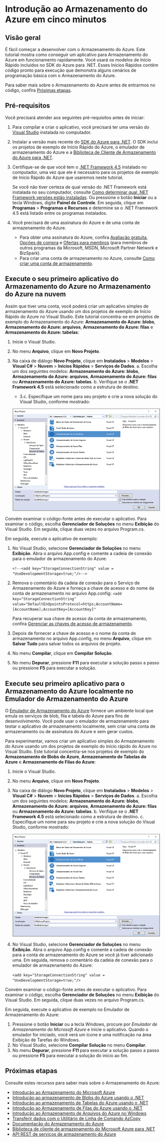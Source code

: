 <properties 
	pageTitle="Introdução ao Armazenamento do Azure em cinco minutos | Microsoft Azure" 
	description="Compreenda rapidamente os Blobs, Tabelas e Filas do Microsoft Azure usando os Inícios Rápidos de Armazenamento do Azure, o Visual Studio e o emulador de armazenamento do Azure. Execute seu primeiro aplicativo de Armazenamento do Azure em cinco minutos." 
	services="storage" 
	documentationCenter=".net" 
	authors="tamram" 
	manager="carmonm" 
	editor="tysonn"/>

<tags 
	ms.service="storage" 
	ms.workload="storage" 
	ms.tgt_pltfrm="na" 
	ms.devlang="dotnet" 
	ms.topic="get-started-article" 
	ms.date="02/14/2016" 
	ms.author="tamram"/>

# Introdução ao Armazenamento do Azure em cinco minutos 

## Visão geral

É fácil começar a desenvolver com o Armazenamento do Azure. Este tutorial mostra como conseguir um aplicativo para Armazenamento do Azure em funcionamento rapidamente. Você usará os modelos de Início Rápido incluídos no SDK do Azure para .NET. Esses Inícios Rápidos contêm código pronto para execução que demonstra alguns cenários de programação básica com o Armazenamento do Azure.

Para saber mais sobre o Armazenamento do Azure antes de entrarmos no código, confira [Próximas etapas](#next-steps).

## Pré-requisitos

Você precisará atender aos seguintes pré-requisitos antes de iniciar:

1. Para compilar e criar o aplicativo, você precisará ter uma versão do [Visual Studio](https://www.visualstudio.com/) instalada no computador. 

2. Instalar a versão mais recente do [SDK do Azure para .NET](https://azure.microsoft.com/downloads/). O SDK inclui os projetos de exemplo de Início Rápido do Azure, o emulador de armazenamento do Azure e a [Biblioteca de Cliente de Armazenamento do Azure para .NET](https://msdn.microsoft.com/library/azure/dn261237.aspx).

3. Certifique-se de que você tem o [.NET Framework 4.5](http://www.microsoft.com/download/details.aspx?id=30653) instalado no computador, uma vez que ele é necessário para os projetos de exemplo de Início Rápido do Azure que usaremos neste tutorial.

	Se você não tiver certeza de qual versão do .NET Framework está instalada no seu computador, consulte [Como determinar qual .NET Framework versões estão instaladas](https://msdn.microsoft.com/vstudio/hh925568.aspx). Ou pressione o botão **Iniciar** ou a tecla Windows, digite **Painel de Controle**. Em seguida, clique em **Programas** > **Programas e Recursos** e determine se o .NET Framework 4.5 está listado entre os programas instalados.

4. Você precisará de uma assinatura do Azure e de uma conta de armazenamento do Azure.

    - Para obter uma assinatura do Azure, confira [Avaliação gratuita](https://azure.microsoft.com/pricing/free-trial/), [Opções de compra](https://azure.microsoft.com/pricing/purchase-options/) e [Ofertas para membros](https://azure.microsoft.com/pricing/member-offers/) (para membros de outros programas da Microsoft, MSDN, Microsoft Partner Network e BizSpark).
    - Para criar uma conta de armazenamento no Azure, consulte [Como criar uma conta de armazenamento](storage-create-storage-account.md#create-a-storage-account).

## Execute o seu primeiro aplicativo do Armazenamento do Azure no Armazenamento do Azure na nuvem

Assim que tiver uma conta, você poderá criar um aplicativo simples de armazenamento do Azure usando um dos projetos de exemplo de Início Rápido do Azure no Visual Studio. Este tutorial concentra-se em projetos de exemplo do Armazenamento do Azure: **Armazenamento do Azure: blobs**, **Armazenamento do Azure: arquivos**, **Armazenamento do Azure: filas** e **Armazenamento do Azure: tabelas**:

1. Inicie o Visual Studio.
2. No menu **Arquivo**, clique em **Novo Projeto**.
3. Na caixa de diálogo **Novo Projeto**, clique em **Instalados** > **Modelos** > **Visual C#** > **Nuvem** > **Inícios Rápidos** > **Serviços de Dados**. a. Escolha um dos seguintes modelos: **Armazenamento do Azure: blobs**, **Armazenamento do Azure: arquivos**, **Armazenamento do Azure: filas** ou **Armazenamento do Azure: tabelas**. b. Verifique se o **.NET Framework 4.5** está selecionado como a estrutura de destino.
	- 3\.c. Especifique um nome para seu projeto e crie a nova solução do Visual Studio, conforme mostrado:
	
	![Inícios Rápidos do Azure][Image1]

Convém examinar o código-fonte antes de executar o aplicativo. Para examinar o código, escolha **Gerenciador de Soluções** no menu **Exibição** do Visual Studio. Em seguida, clique duas vezes no arquivo Program.cs.

Em seguida, execute o aplicativo de exemplo:

1.	No Visual Studio, selecione **Gerenciador de Soluções** no menu **Exibição**. Abra o arquivo App.config e comente a cadeia de conexão para o emulador de armazenamento do Azure:

	`<!--<add key="StorageConnectionString" value = "UseDevelopmentStorage=true;"/>-->`

2.	Remova o comentário da cadeia de conexão para o Serviço de Armazenamento do Azure e forneça a chave de acesso e do nome da conta de armazenamento no arquivo App.config: `<add key="StorageConnectionString" value="DefaultEndpointsProtocol=https;AccountName=[AccountName];AccountKey=[AccountKey]"`

	Para recuperar sua chave de acesso da conta de armazenamento, confira [Gerenciar as chaves de acesso de armazenamento](storage-create-storage-account.md#manage-your-storage-access-keys).

3.	Depois de fornecer a chave de acesso e o nome da conta de armazenamento no arquivo App.config, no menu **Arquivo**, clique em **Salvar Tudo** para salvar todos os arquivos de projeto.
4.	No menu **Compilar**, clique em **Compilar Solução**.
5.	No menu **Depurar**, pressione **F11** para executar a solução passo a passo ou pressione **F5** para executar a solução.


## Execute seu primeiro aplicativo para o Armazenamento do Azure localmente no Emulador de Armazenamento do Azure

O [Emulador de Armazenamento do Azure](storage-use-emulator.md) fornece um ambiente local que emula os serviços de blob, fila e tabela do Azure para fins de desenvolvimento. Você pode usar o emulador de armazenamento para testar o aplicativo de armazenamento localmente, sem criar uma conta de armazenamento ou de assinatura do Azure e sem gerar custos.

Para experimentar, vamos criar um aplicativo simples do Armazenamento do Azure usando um dos projetos de exemplo do início rápido do Azure no Visual Studio. Este tutorial concentra-se nos projetos de exemplo do **Armazenamento de Blobs do Azure**, **Armazenamento de Tabelas do Azure** e **Armazenamento de Filas do Azure**:

1. Inicie o Visual Studio.
2. No menu **Arquivo**, clique em **Novo Projeto**.
3. Na caixa de diálogo **Novo Projeto**, clique em **Instalados** > **Modelos** > **Visual C#** > **Nuvem** > **Inícios Rápidos** > **Serviços de Dados**. a. Escolha um dos seguintes modelos: **Armazenamento do Azure: blobs**, **Armazenamento do Azure: arquivos**, **Armazenamento do Azure: filas** ou **Armazenamento do Azure: tabelas**. b. Verifique se o **.NET Framework 4.5** está selecionado como a estrutura de destino. c. Especifique um nome para seu projeto e crie a nova solução do Visual Studio, conforme mostrado:
	
	![Inícios Rápidos do Azure][Image1]

4.	No Visual Studio, selecione **Gerenciador de Soluções** no menu **Exibição**. Abra o arquivo App.config e comente a cadeia de conexão para a conta de armazenamento do Azure se você já tiver adicionado uma. Em seguida, remova o comentário da cadeia de conexão para o emulador de armazenamento do Azure:

	`<add key="StorageConnectionString" value = "UseDevelopmentStorage=true;"/>`

Convém examinar o código-fonte antes de executar o aplicativo. Para examinar o código, escolha **Gerenciador de Soluções** no menu **Exibição** do Visual Studio. Em seguida, clique duas vezes no arquivo Program.cs.

Em seguida, execute o aplicativo de exemplo no Emulador de Armazenamento do Azure:

1.	Pressione o botão **Iniciar** ou a tecla Windows, procure por *Emulador de Armazenamento do Microsoft Azure* e inicie o aplicativo. Quando o emulador for iniciado, você verá um ícone e uma notificação na área Exibição de Tarefas do Windows.
2.	No Visual Studio, selecione **Compilar Solução** no menu **Compilar**. 
3.	No menu **Depurar**, pressione **F11** para executar a solução passo a passo ou pressione **F5** para executar a solução do início ao fim.

## Próximas etapas

Consulte estes recursos para saber mais sobre o Armazenamento do Azure:

* [Introdução ao Armazenamento do Microsoft Azure](storage-introduction.md)
* [Introdução ao armazenamento de Blobs do Azure usando o .NET](storage-dotnet-how-to-use-blobs.md)
* [Introdução ao armazenamento de Tabelas do Azure usando o .NET](storage-dotnet-how-to-use-tables.md)
* [Introdução ao Armazenamento de Filas do Azure usando o .NET](storage-dotnet-how-to-use-queues.md)
* [Introdução ao Armazenamento de Arquivos do Azure no Windows](storage-dotnet-how-to-use-files.md)
* [Transferir dados com o Utilitário de Linha de Comando AzCopy](storage-use-azcopy.md)
* [Documentação do Armazenamento do Azure](https://azure.microsoft.com/documentation/services/storage/)
* [Biblioteca de cliente de armazenamento do Microsoft Azure para .NET](https://msdn.microsoft.com/library/azure/dn261237.aspx)
* [API REST de serviços de armazenamento do Azure](https://msdn.microsoft.com/library/azure/dd179355.aspx)

[Image1]: ./media/storage-getting-started-guide/QuickStart.png
 

<!----HONumber=AcomDC_0309_2016-->